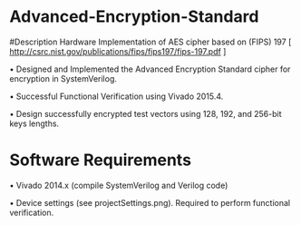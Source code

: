 # Advanced-Encryption-Standard

#Description
Hardware Implementation of AES cipher based on (FIPS) 197 
[ http://csrc.nist.gov/publications/fips/fips197/fips-197.pdf ]

• Designed and Implemented the Advanced Encryption Standard cipher for encryption in SystemVerilog. 

• Successful Functional Verification using Vivado 2015.4.

• Design successfully encrypted test vectors using 128, 192, and 256-bit keys lengths.



# Software Requirements
• Vivado 2014.x (compile SystemVerilog and Verilog code)

• Device settings (see projectSettings.png). Required to perform functional verification.





